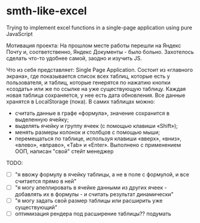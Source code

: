 # smth-like-excel
Trying to implement excel functions in a single-page application using pure JavaScript

Мотивация проекта:
На прошлом месте работы перешли на Яндекс Почту и, соответственно, Яндекс Документы - было больно. Захотелось сделать что-то удобнее самой, заодно и изучить JS.

Что из себя представляет:
Single Page Application. Состоит из «главного экрана», где показывается список всех таблиц, которые есть у пользователя, и таблиц, которые генерятся по нажатию кнопки «создать» или же по ссылке на уже существующую таблицу. Каждая новая таблица сохраняется, у нее есть дата обновления. Все данные хранятся в LocalStorage (пока).
В самих таблицах можно:
- считать данные в графе «формула», значение сохранится в выделенную ячейку;
- выделять ячейку и группу ячеек (с помощью клавиши «Shift»);
- менять размеры колонок и столбцов с помощью мыши;
- перемещаться по таблице, используя клавиши «вверх», «вниз», «влево», «вправо», «Tab» и «Enter».
Выполнено с применением ООП, написан "свой" стейт менеджер

TODO:
- [ ] "я ввожу формулу в ячейку таблицы, а не в поле с формулой, и все считается прямо в ней"
- [ ] "я могу апеллировать в ячейке данными из других ячеек - добавлять их в формулы - и считать результат динамически"
- [ ] "я могу задать свой размер таблицы или расширить уже существующий"
- [ ] оптимизация рендера под расширение таблицы?? подумать
